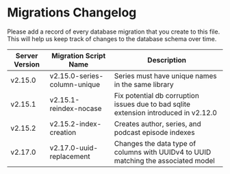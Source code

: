 # Migrations Changelog

Please add a record of every database migration that you create to this file. This will help us keep track of changes to the database schema over time.

| Server Version | Migration Script Name        | Description                                                                          |
| -------------- | ---------------------------- | ------------------------------------------------------------------------------------ |
| v2.15.0        | v2.15.0-series-column-unique | Series must have unique names in the same library                                    |
| v2.15.1        | v2.15.1-reindex-nocase       | Fix potential db corruption issues due to bad sqlite extension introduced in v2.12.0 |
| v2.15.2        | v2.15.2-index-creation       | Creates author, series, and podcast episode indexes                                  |
| v2.17.0        | v2.17.0-uuid-replacement     | Changes the data type of columns with UUIDv4 to UUID matching the associated model   |
